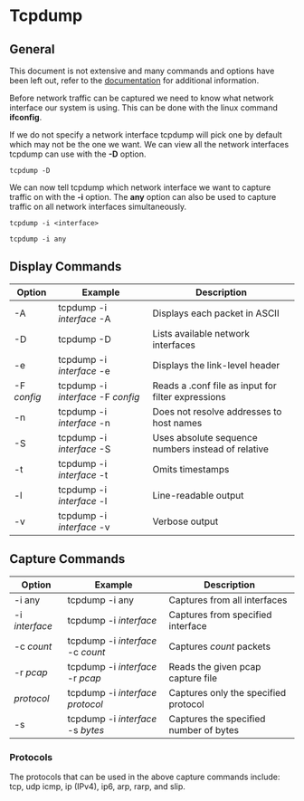 # Tcpdump

## General

This document is not extensive and many commands and options have been
left out, refer to the [documentation](https://www.tcpdump.org/manpages/tcpdump.1.html)
for additional information.

Before network traffic can be captured we need to know what network
interface our system is using. This can be done with the linux command
**ifconfig**.

If we do not specify a network interface tcpdump will pick one by default which
may not be the one we want. We can view all the network interfaces tcpdump can
use with the **-D** option.

`tcpdump -D`

We can now tell tcpdump which network interface we want to capture traffic on with
the **-i** option. The **any** option can also be used to capture traffic on all network
interfaces simultaneously.

`tcpdump -i <interface>`

`tcpdump -i any`

## Display Commands

|Option|Example|Description|
|------|-------|-----------|
|-A|tcpdump -i *interface* -A|Displays each packet in ASCII|
|-D|tcpdump -D|Lists available network interfaces|
|-e|tcpdump -i *interface* -e|Displays the link-level header|
|-F *config*|tcpdump -i *interface* -F *config*|Reads a .conf file as input for filter expressions|
|-n|tcpdump -i *interface* -n|Does not resolve addresses to host names|
|-S|tcpdump -i *interface* -S|Uses absolute sequence numbers instead of relative|
|-t|tcpdump -i *interface* -t|Omits timestamps|
|-l|tcpdump -i *interface* -l|Line-readable output|
|-v|tcpdump -i *interface* -v|Verbose output|


## Capture Commands

|Option|Example|Description|
|------|-------|-----------|
|-i any|tcpdump -i any|Captures from all interfaces|
|-i *interface*|tcpdump -i *interface*|Captures from specified interface|
|-c *count*|tcpdump -i *interface* -c *count*|Captures *count* packets|
|-r *pcap*|tcpdump -i *interface* -r *pcap*|Reads the given pcap capture file|
|*protocol*|tcpdump -i *interface* *protocol*|Captures only the specified protocol|
|-s|tcpdump -i *interface* -s *bytes*|Captures the specified number of bytes|



### Protocols

The protocols that can be used in the above capture commands include: tcp, udp
icmp, ip (IPv4), ip6, arp, rarp, and slip.

